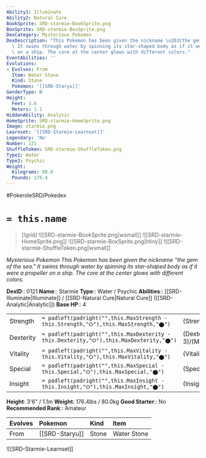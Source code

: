 ```yaml
---
Ability1: Illuminate
Ability2: Natural Cure
BookSprite: SRD-starmie-BookSprite.png
BoxSprite: SRD-starmie-BoxSprite.png
DexCategory: Mysterious Pokemon
DexDescription: "This Pokemon has been given the nickname \u201Cthe gem of the sea.\u201D\
  \ It swims through water by spinning its star-shaped body as if it were a propeller\
  \ on a ship. The core at the center glows with different colors."
EventAbilities: ''
Evolutions:
- Evolves: From
  Item: Water Stone
  Kind: Stone
  Pokemon: '[[SRD-Staryu]]'
GenderType: N
Height:
  Feet: 3.6
  Meters: 1.1
HiddenAbility: Analytic
HomeSprite: SRD-starmie-HomeSprite.png
Image: starmie.png
Learnset: '[[SRD-Starmie-Learnset]]'
Legendary: 'No'
Number: 121
ShuffleToken: SRD-starmie-ShuffleToken.png
Type1: Water
Type2: Psychic
Weight:
  Kilograms: 80.0
  Pounds: 176.4
---
```


#PokeroleSRD/Pokedex

# `= this.name`

> [!grid]
> ![[SRD-starmie-BookSprite.png|wsmall]]
> ![[SRD-starmie-HomeSprite.png]]
> ![[SRD-starmie-BoxSprite.png|htiny]]
> ![[SRD-starmie-ShuffleToken.png|wsmall]]


*Mysterious Pokemon*
*This Pokemon has been given the nickname “the gem of the sea.” It swims through water by spinning its star-shaped body as if it were a propeller on a ship. The core at the center glows with different colors.*

**DexID**:: 0121
**Name**:: Starmie
**Type**:: Water / Psychic
**Abilities**:: [[SRD-Illuminate|Illuminate]] / [[SRD-Natural Cure|Natural Cure]] ([[SRD-Analytic|Analytic]])
**Base HP**:: 4

|           |                                                                                        |                                          |
| --------- | -------------------------------------------------------------------------------------- | ---------------------------------------- |
| Strength  | `= padleft(padright("",this.MaxStrength - this.Strength,"⭘"),this.MaxStrength,"⬤")`    | (Strength::2)/(MaxStrength::5)   |
| Dexterity | `= padleft(padright("",this.MaxDexterity - this.Dexterity,"⭘"),this.MaxDexterity,"⬤")` | (Dexterity:: 3)/(MaxDexterity::6) |
| Vitality  | `= padleft(padright("",this.MaxVitality - this.Vitality,"⭘"),this.MaxVitality,"⬤")`    | (Vitality::2)/(MaxVitality::5)   |
| Special   | `= padleft(padright("",this.MaxSpecial - this.Special,"⭘"),this.MaxSpecial,"⬤")`       | (Special::3)/(MaxSpecial::6)     |
| Insight   | `= padleft(padright("",this.MaxInsight - this.Insight,"⭘"),this.MaxInsight,"⬤")`       | (Insight::2)/(MaxInsight::5)     |

**Height**: 3'6" / 1.1m
**Weight**: 176.4lbs / 80.0kg
**Good Starter**:: No
**Recommended Rank**:: Amateur

| Evolves   | Pokemon        | Kind   | Item        |
|:----------|:---------------|:-------|:------------|
| From      | [[SRD-Staryu]] | Stone  | Water Stone |

![[SRD-Starmie-Learnset]]